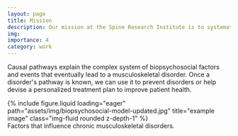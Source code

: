 ```yaml
---
layout: page
title: Mission
description: Our mission at the Spine Research Institute is to systematically improve the way we prevent, evaluate, and treat spine and other musculoskeletal disorders through causal pathways research, education, and the development of platform technologies.
img:
importance: 4
category: work
---
```


Causal pathways explain the complex system of biopsychosocial factors and events that eventually lead to a musculoskeletal disorder. Once a disorder's pathway is known, we can use it to prevent disorders or help devise a personalized treatment plan to improve patient health.


<div class="row">
    <div class="col-sm mt-3 mt-md-0">
        {% include figure.liquid loading="eager" path="assets/img/biopsychosocial-model-updated.jpg" title="example image" class="img-fluid rounded z-depth-1" %}
    </div>
</div>
<div class="caption">
    Factors that influence chronic musculoskeletal disorders.
</div>
